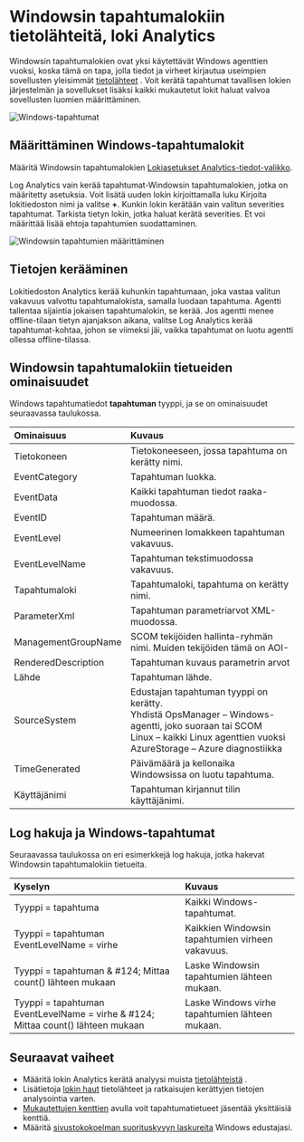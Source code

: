 <properties 
   pageTitle="Windowsin tapahtumalokiin kirjautuu Log Analytics | Microsoft Azure"
   description="Windowsin tapahtumalokien ovat yksi loki Analytics käyttämiä yleisimmät tietolähteitä.  Tässä artikkelissa käsitellään määrittäminen Windowsin tapahtumalokien sivustokokoelman ja he luovat OMS säilössä tietueiden tietoja."
   services="log-analytics"
   documentationCenter=""
   authors="bwren"
   manager="jwhit"
   editor="tysonn" />
<tags 
   ms.service="log-analytics"
   ms.devlang="na"
   ms.topic="article"
   ms.tgt_pltfrm="na"
   ms.workload="infrastructure-services"
   ms.date="10/18/2016"
   ms.author="bwren" />

# <a name="windows-event-log-data-sources-in-log-analytics"></a>Windowsin tapahtumalokiin tietolähteitä, loki Analytics

Windowsin tapahtumalokien ovat yksi käytettävät Windows agenttien vuoksi, koska tämä on tapa, jolla tiedot ja virheet kirjautua useimpien sovellusten yleisimmät [tietolähteet](log-analytics-data-sources.md) .  Voit kerätä tapahtumat tavallisen lokien järjestelmän ja sovellukset lisäksi kaikki mukautetut lokit haluat valvoa sovellusten luomien määrittäminen.

![Windows-tapahtumat](media/log-analytics-data-sources-windows-events/overview.png)     

## <a name="configuring-windows-event-logs"></a>Määrittäminen Windows-tapahtumalokit

Määritä Windowsin tapahtumalokien [Lokiasetukset Analytics-tiedot-valikko](log-analytics-data-sources.md#configuring-data-sources).

Log Analytics vain kerää tapahtumat-Windowsin tapahtumalokien, jotka on määritetty asetuksia.  Voit lisätä uuden lokin kirjoittamalla luku Kirjoita lokitiedoston nimi ja valitse **+**.  Kunkin lokin kerätään vain valitun severities tapahtumat.  Tarkista tietyn lokin, jotka haluat kerätä severities.  Et voi määrittää lisää ehtoja tapahtumien suodattaminen.

![Windowsin tapahtumien määrittäminen](media/log-analytics-data-sources-windows-events/configure.png)


## <a name="data-collection"></a>Tietojen kerääminen

Lokitiedoston Analytics kerää kuhunkin tapahtumaan, joka vastaa valitun vakavuus valvottu tapahtumalokista, samalla luodaan tapahtuma.  Agentti tallentaa sijaintia jokaisen tapahtumalokin, se kerää.  Jos agentti menee offline-tilaan tietyn ajanjakson aikana, valitse Log Analytics kerää tapahtumat-kohtaa, johon se viimeksi jäi, vaikka tapahtumat on luotu agentti ollessa offline-tilassa.


## <a name="windows-event-records-properties"></a>Windowsin tapahtumalokiin tietueiden ominaisuudet

Windows tapahtumatiedot **tapahtuman** tyyppi, ja se on ominaisuudet seuraavassa taulukossa.

| Ominaisuus | Kuvaus |
|:--|:--|
| Tietokoneen            | Tietokoneeseen, jossa tapahtuma on kerätty nimi. |
| EventCategory       | Tapahtuman luokka. |
| EventData           | Kaikki tapahtuman tiedot raaka-muodossa. |
| EventID             | Tapahtuman määrä. |
| EventLevel          | Numeerinen lomakkeen tapahtuman vakavuus. |
| EventLevelName      | Tapahtuman tekstimuodossa vakavuus. |
| Tapahtumaloki            | Tapahtumaloki, tapahtuma on kerätty nimi. |
| ParameterXml        | Tapahtuman parametriarvot XML-muodossa. |
| ManagementGroupName | SCOM tekijöiden hallinta-ryhmän nimi.  Muiden tekijöiden tämä on AOI-<workspace ID> |
| RenderedDescription | Tapahtuman kuvaus parametrin arvot |
| Lähde              | Tapahtuman lähde. |
| SourceSystem  | Edustajan tapahtuman tyyppi on kerätty. <br> Yhdistä OpsManager – Windows-agentti, joko suoraan tai SCOM <br> Linux – kaikki Linux agenttien vuoksi  <br> AzureStorage – Azure diagnostiikka |
| TimeGenerated       | Päivämäärä ja kellonaika Windowsissa on luotu tapahtuma. |
| Käyttäjänimi            | Tapahtuman kirjannut tilin käyttäjänimi. |



## <a name="log-searches-with-windows-events"></a>Log hakuja ja Windows-tapahtumat

Seuraavassa taulukossa on eri esimerkkejä log hakuja, jotka hakevat Windowsin tapahtumalokiin tietueita.

| Kyselyn | Kuvaus |
|:--|:--|
| Tyyppi = tapahtuma | Kaikki Windows-tapahtumat. |
| Tyyppi = tapahtuman EventLevelName = virhe | Kaikkien Windowsin tapahtumien virheen vakavuus. |
| Tyyppi = tapahtuman & #124; Mittaa count() lähteen mukaan | Laske Windowsin tapahtumien lähteen mukaan. |
| Tyyppi = tapahtuman EventLevelName = virhe & #124; Mittaa count() lähteen mukaan | Laske Windows virhe tapahtumien lähteen mukaan. |

## <a name="next-steps"></a>Seuraavat vaiheet

- Määritä lokin Analytics kerätä analyysi muista [tietolähteistä](log-analytics-data-sources.md) .
- Lisätietoja [lokin haut](log-analytics-log-searches.md) tietolähteet ja ratkaisujen kerättyjen tietojen analysointia varten.  
- [Mukautettujen kenttien](log-analytics-custom-fields.md) avulla voit tapahtumatietueet jäsentää yksittäisiä kenttiä.
- Määritä [sivustokokoelman suorituskyvyn laskureita](log-analytics-data-sources-performance-counters.md) Windows edustajasi.